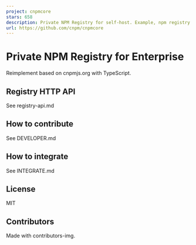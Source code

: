 ```yaml
---
project: cnpmcore
stars: 658
description: Private NPM Registry for self-host. Example, npm registry Mirror on China https://registry.npmmirror.com
url: https://github.com/cnpm/cnpmcore
---
```


Private NPM Registry for Enterprise
===================================

Reimplement based on cnpmjs.org with TypeScript.

Registry HTTP API
-----------------

See registry-api.md

How to contribute
-----------------

See DEVELOPER.md

How to integrate
----------------

See INTEGRATE.md

License
-------

MIT

Contributors
------------

Made with contributors-img.
